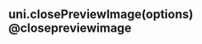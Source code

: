 ## uni.closePreviewImage(options) @closepreviewimage

<!-- UTSAPIJSON.closePreviewImage.description -->

<!-- UTSAPIJSON.closePreviewImage.param -->

<!-- UTSAPIJSON.closePreviewImage.returnValue -->

<!-- UTSAPIJSON.closePreviewImage.compatibility -->

<!-- UTSAPIJSON.closePreviewImage.tutorial -->

<!-- UTSAPIJSON.general_type.name -->

<!-- UTSAPIJSON.general_type.param -->
